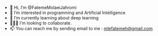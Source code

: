 - 👋 Hi, I’m @FatemeMolaeiJahromi
- 👀 I’m interested in programming and Artificial Intelligence
- 🤖 I’m currently learning about deep learning
- 👩🏻‍💻 I’m looking to collaborate.
- 📫 You can reach me by sending email to me : mlefatemeh@gmail.com
<!---
FatemeMolaeiJahromi/FatemeMolaeiJahromi is a ✨ special ✨ repository because its `README.md` (this file) appears on your GitHub profile.
You can click the Preview link to take a look at your changes.
--->
